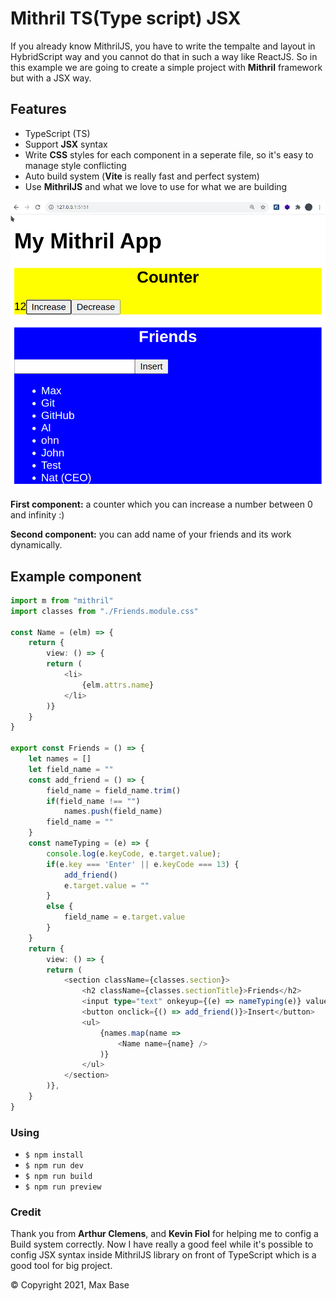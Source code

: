 # Mithril TS(Type script) JSX

If you already know MithrilJS, you have to write the tempalte and layout in HybridScript way and you cannot do that in such a way like ReactJS.
So in this example we are going to create a simple project with **Mithril** framework but with a JSX way.

## Features

- TypeScript (TS)
- Support **JSX** syntax
- Write **CSS** styles for each component in a seperate file, so it's easy to manage style conflicting
- Auto build system (**Vite** is really fast and perfect system)
- Use **MithrilJS** and what we love to use for what we are building

[![Mithril-JS/Type script with support of JSX syntax](preview.png)](https://basemax.github.io/MithrilTS-JSX/dist/)

**First component:** a counter which you can increase a number between 0 and infinity :)

**Second component:** you can add name of your friends and its work dynamically.

## Example component

```typescript
import m from "mithril"
import classes from "./Friends.module.css"

const Name = (elm) => {
    return {
        view: () => {
        return (
            <li>
                {elm.attrs.name}
            </li>
        )}
    }
}

export const Friends = () => {
    let names = []
    let field_name = ""
    const add_friend = () => {
        field_name = field_name.trim()
        if(field_name !== "")
            names.push(field_name)
        field_name = ""
    }
    const nameTyping = (e) => {
        console.log(e.keyCode, e.target.value);
        if(e.key === 'Enter' || e.keyCode === 13) {
            add_friend()
            e.target.value = ""
        }
        else {
            field_name = e.target.value
        }
    }
    return {
        view: () => {
        return (
            <section className={classes.section}>
                <h2 className={classes.sectionTitle}>Friends</h2>
                <input type="text" onkeyup={(e) => nameTyping(e)} value={field_name} />
                <button onclick={() => add_friend()}>Insert</button>
                <ul>
                    {names.map(name =>
                        <Name name={name} />
                    )}
                </ul>
            </section>
        )},
    }
}
```
### Using

- `$ npm install`
- `$ npm run dev`
- `$ npm run build`
- `$ npm run preview`

### Credit

Thank you from **Arthur Clemens**, and **Kevin Fiol** for helping me to config a Build system correctly. Now I have really a good feel while it's possible to config JSX syntax inside MithrilJS library on front of TypeScript which is a good tool for big project.

© Copyright 2021, Max Base
